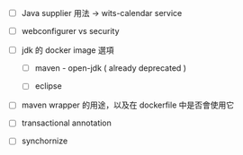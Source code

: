 

- [ ] Java supplier 用法 -> wits-calendar service

- [ ] webconfigurer vs security

- [ ] jdk 的 docker image 選項

	- [ ] maven - open-jdk ( already deprecated )
	
	- [ ] eclipse 

- [ ] maven wrapper 的用途，以及在 dockerfile 中是否會使用它

- [ ] transactional annotation 

- [ ] synchornize


